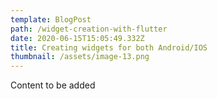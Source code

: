 ```yaml
---
template: BlogPost
path: /widget-creation-with-flutter
date: 2020-06-15T15:05:49.332Z
title: Creating widgets for both Android/IOS
thumbnail: /assets/image-13.png
---
```



Content to be added